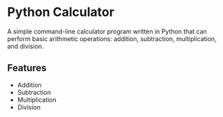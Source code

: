 # Python Calculator

A simple command-line calculator program written in Python that can perform basic arithmetic operations: addition, subtraction, multiplication, and division.

## Features

- Addition
- Subtraction
- Multiplication
- Division
